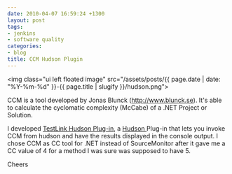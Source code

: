 ```yaml
---
date: 2010-04-07 16:59:24 +1300
layout: post
tags:
- jenkins
- software quality
categories:
- blog
title: CCM Hudson Plugin
---
```


<img class="ui left floated image" src="/assets/posts/{{ page.date | date: "%Y-%m-%d" }}-{{ page.title | slugify }}/hudson.png">

CCM is a tool developed by Jonas Blunck (<a href="http://www.blunck.se/">http://www.blunck.se</a>). It's able to calculate the cyclomatic complexity (McCabe) of a .NET Project or Solution.

I developed <a title="TestLink Hudson Plug-In" href="http://wiki.hudson-ci.org/display/HUDSON/TestLink+Plugin">TestLink Hudson Plug-in</a>, a <a href="http://www.hudson-ci.org">Hudson </a>Plug-in that lets you invoke CCM from hudson and have the results displayed in the console output. I chose CCM as CC tool for .NET instead of SourceMonitor after it gave me a CC value of 4 for a method I was sure was supposed to have 5.

Cheers

